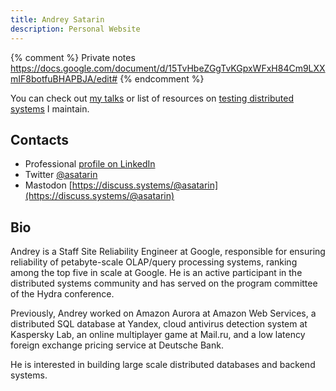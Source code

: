 ```yaml
---
title: Andrey Satarin
description: Personal Website
---
```


{% comment %}
Private notes https://docs.google.com/document/d/15TvHbeZGgTvKGpxWFxH84Cm9LXXmIF8botfuBHAPBJA/edit#
{% endcomment %}

You can check out [my talks](/talks) or list of resources on [testing distributed systems](/testing-distributed-systems)
I maintain.

## Contacts

* Professional [profile on LinkedIn](https://www.linkedin.com/in/asatarin/)
* Twitter [@asatarin](https://twitter.com/asatarin)
* Mastodon [https://discuss.systems/@asatarin](https://discuss.systems/@asatarin)

## Bio

Andrey is a Staff Site Reliability Engineer at Google, responsible for ensuring reliability of petabyte-scale
OLAP/query processing systems, ranking among the top five in scale at Google.
He is an active participant in the distributed systems community and has served on the program
committee of the Hydra conference.

Previously, Andrey worked on Amazon Aurora at Amazon Web Services, a distributed
SQL database at Yandex, cloud antivirus detection system at Kaspersky Lab,
an online multiplayer game at Mail.ru, and a low latency foreign exchange pricing service at Deutsche Bank.

He is interested in building large scale distributed databases and backend systems.
